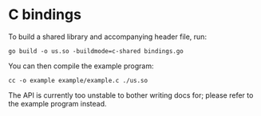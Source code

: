 C bindings
==========

To build a shared library and accompanying header file, run:

```
go build -o us.so -buildmode=c-shared bindings.go
```

You can then compile the example program:

```
cc -o example example/example.c ./us.so
```

The API is currently too unstable to bother writing docs for; please refer to
the example program instead.